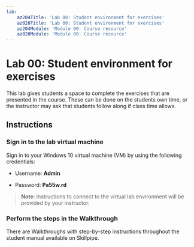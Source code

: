 ```yaml
---
lab:
    az204Title: 'Lab 00: Student environment for exercises'
    az020Title: 'Lab 00: Student environment for exercises'
    az204Module: 'Module 00: Course resource'
    az020Module: 'Module 00: Course resource'
---
```


# Lab 00: Student environment for exercises

This lab gives students a space to complete the exercises that are presented in the course. These can be done on the students own time, or the instructor may ask that students follow along if class time allows.

## Instructions

### Sign in to the lab virtual machine

Sign in to your Windows 10 virtual machine (VM) by using the following credentials:

* Username: **Admin**

* Password: **Pa55w.rd**

> **Note**: Instructions to connect to the virtual lab environment will be provided by your instructor.

### Perform the steps in the Walkthrough

There are Walkthroughs with step-by-step instructions throughout the student manual available on Skillpipe.
